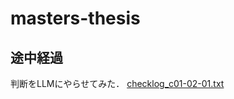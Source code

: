 # masters-thesis

## 途中経過
判断をLLMにやらせてみた．
[checklog_c01-02-01.txt](https://github.com/toshihiro26/masters-thesis/files/14004145/checklog_c01-02-01.txt)
